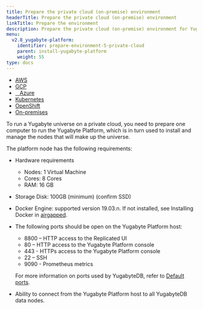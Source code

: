 ```yaml
---
title: Prepare the private cloud (on-premise) environment
headerTitle: Prepare the private cloud (on-premise) environment
linkTitle: Prepare the environment
description: Prepare the private cloud (on-premise) environment for Yugabyte Platform.
menu:
  v2.8_yugabyte-platform:
    identifier: prepare-environment-5-private-cloud
    parent: install-yugabyte-platform
    weight: 55
type: docs
---
```


<ul class="nav nav-tabs-alt nav-tabs-yb">

  <li>
    <a href="../aws" class="nav-link">
      <i class="fa-brands fa-aws" aria-hidden="true"></i>
      AWS
    </a>
  </li>

  <li>
    <a href="../gcp" class="nav-link">
       <i class="fa-brands fa-google" aria-hidden="true"></i>
      GCP
    </a>
  </li>

  <li>
    <a href="../azure" class="nav-link">
      <i class="icon-azure" aria-hidden="true"></i>
      &nbsp;&nbsp; Azure
    </a>
  </li>

  <li>
    <a href="../kubernetes" class="nav-link">
      <i class="fa-solid fa-cubes" aria-hidden="true"></i>
      Kubernetes
    </a>
  </li>

  <li>
    <a href="../openshift" class="nav-link">
      <i class="fa-solid fa-cubes" aria-hidden="true"></i>
      OpenShift
    </a>
  </li>

  <li>
    <a href="../on-premises" class="nav-link active">
      <i class="fa-solid fa-building" aria-hidden="true"></i>
      On-premises
    </a>
  </li>

</ul>

To run a Yugabyte universe on a private cloud, you need to prepare one computer to run the Yugabyte Platform, which is in turn used to install and manage the nodes that will make up the universe.

The platform node has the following requirements:

* Hardware requirements
  * Nodes: 1 Virtual Machine
  * Cores: 8 Cores
  * RAM: 16 GB
* Storage Disk:  100GB (minimum) (confirm SSD)
* Docker Engine: supported version 19.03.n. If not installed, see Installing Docker in [airgapped](https://www.replicated.com/docs/kb/supporting-your-customers/installing-docker-in-airgapped/).
* The following ports should be open on the Yugabyte Platform host:
  * 8800 – HTTP access to the Replicated UI
  * 80 – HTTP access to the Yugabyte Platform console
  * 443 - HTTPs access to the Yugabyte Platform console
  * 22 – SSH
  * 9090 - Prometheus metrics

  For more information on ports used by YugabyteDB, refer to [Default ports](../../../../reference/configuration/default-ports).

* Ability to connect from the Yugabyte Platform host to all YugabyteDB data nodes.

